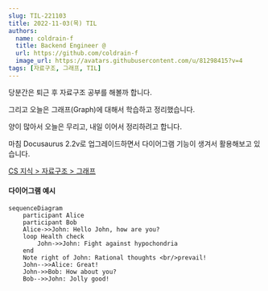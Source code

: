 ```yaml
---
slug: TIL-221103
title: 2022-11-03(목) TIL
authors:
  name: coldrain-f
  title: Backend Engineer @
  url: https://github.com/coldrain-f
  image_url: https://avatars.githubusercontent.com/u/81298415?v=4
tags: [자료구조, 그래프, TIL]
---
```

<!-- [](http://coldrain-f.netlify.app) <br/> -->

당분간은 퇴근 후 자료구조 공부를 해볼까 합니다.

그리고 오늘은 그래프(Graph)에 대해서 학습하고 정리했습니다.

양이 많아서 오늘은 무리고, 내일 이어서 정리하려고 합니다.

마침 Docusaurus 2.2v로 업그레이드하면서 다이어그램 기능이 생겨서 활용해보고 있습니다.

[CS 지식 > 자료구조 > 그래프](https://coldrain-f.netlify.app/cs/dataStructure/그래프) <br />

#### 다이어그램 예시
```mermaid
sequenceDiagram
    participant Alice
    participant Bob
    Alice->>John: Hello John, how are you?
    loop Health check
        John->>John: Fight against hypochondria
    end
    Note right of John: Rational thoughts <br/>prevail!
    John-->>Alice: Great!
    John->>Bob: How about you?
    Bob-->>John: Jolly good!
```